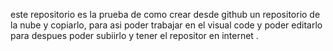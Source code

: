este repositorio es la prueba de como crear desde github un repositorio de la nube y copiarlo, para asi poder trabajar en el visual code y poder editarlo para despues poder subiirlo y tener el repositor en internet .